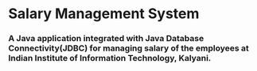 # Salary Management System
### A Java application integrated with Java Database Connectivity(JDBC) for managing salary of the employees at Indian Institute of Information Technology, Kalyani.
